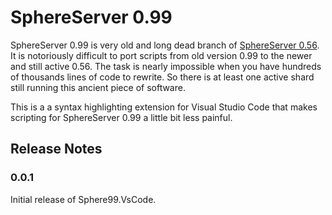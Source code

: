 # SphereServer 0.99

SphereServer 0.99 is very old and long dead branch of [SphereServer 0.56](https://github.com/Sphereserver/Source). It is notoriously difficult to port scripts from old version 0.99 to the newer and still active 0.56. The task is nearly impossible when you have hundreds of thousands lines of code to rewrite. So there is at least one active shard still running this ancient piece of software.

This is a a syntax highlighting extension for Visual Studio Code that makes scripting for SphereServer 0.99 a little bit less painful.

## Release Notes

### 0.0.1

Initial release of Sphere99.VsCode.
